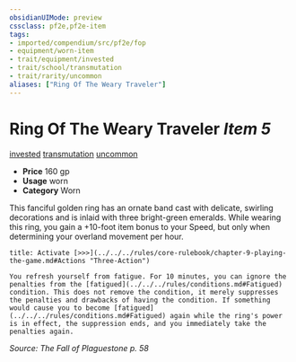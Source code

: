 ```yaml
---
obsidianUIMode: preview
cssclass: pf2e,pf2e-item
tags:
- imported/compendium/src/pf2e/fop
- equipment/worn-item
- trait/equipment/invested
- trait/school/transmutation
- trait/rarity/uncommon
aliases: ["Ring Of The Weary Traveler"]
---
```

# Ring Of The Weary Traveler *Item 5*  
[invested](invested.md)  [transmutation](transmutation.md)  [uncommon](uncommon.md)  

- **Price** 160 gp
- **Usage** worn
- **Category** Worn

This fanciful golden ring has an ornate band cast with delicate, swirling decorations and is inlaid with three bright-green emeralds. While wearing this ring, you gain a +10-foot item bonus to your Speed, but only when determining your overland movement per hour.

```ad-embed-ability
title: Activate [>>>](../../../rules/core-rulebook/chapter-9-playing-the-game.md#Actions "Three-Action")

You refresh yourself from fatigue. For 10 minutes, you can ignore the penalties from the [fatigued](../../../rules/conditions.md#Fatigued) condition. This does not remove the condition, it merely suppresses the penalties and drawbacks of having the condition. If something would cause you to become [fatigued](../../../rules/conditions.md#Fatigued) again while the ring's power is in effect, the suppression ends, and you immediately take the penalties again.
```

*Source: The Fall of Plaguestone p. 58*
